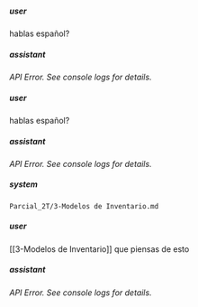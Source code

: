 ##### user
hablas español?

##### assistant
*API Error. See console logs for details.*

##### user
hablas español?

##### assistant
*API Error. See console logs for details.*

##### system
```sc-context
Parcial_2T/3-Modelos de Inventario.md
```

##### user
[[3-Modelos de Inventario]] que piensas de esto

##### assistant
*API Error. See console logs for details.*